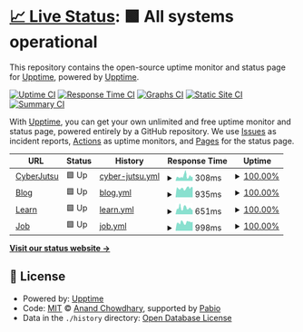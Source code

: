 # [📈 Live Status](https://demo.upptime.js.org): <!--live status--> **🟩 All systems operational**

This repository contains the open-source uptime monitor and status page for [Upptime](https://upptime.js.org), powered by [Upptime](https://github.com/upptime/upptime).

[![Uptime CI](https://github.com/timoxoszt/sites-uptime/workflows/Uptime%20CI/badge.svg)](https://github.com/timoxoszt/sites-uptime/actions?query=workflow%3A%22Uptime+CI%22)
[![Response Time CI](https://github.com/timoxoszt/sites-uptime/workflows/Response%20Time%20CI/badge.svg)](https://github.com/timoxoszt/sites-uptime/actions?query=workflow%3A%22Response+Time+CI%22)
[![Graphs CI](https://github.com/timoxoszt/sites-uptime/workflows/Graphs%20CI/badge.svg)](https://github.com/timoxoszt/sites-uptime/actions?query=workflow%3A%22Graphs+CI%22)
[![Static Site CI](https://github.com/timoxoszt/sites-uptime/workflows/Static%20Site%20CI/badge.svg)](https://github.com/timoxoszt/sites-uptime/actions?query=workflow%3A%22Static+Site+CI%22)
[![Summary CI](https://github.com/timoxoszt/sites-uptime/workflows/Summary%20CI/badge.svg)](https://github.com/timoxoszt/sites-uptime/actions?query=workflow%3A%22Summary+CI%22)

With [Upptime](https://upptime.js.org), you can get your own unlimited and free uptime monitor and status page, powered entirely by a GitHub repository. We use [Issues](https://github.com/upptime/upptime/issues) as incident reports, [Actions](https://github.com/timoxoszt/sites-uptime/actions) as uptime monitors, and [Pages](https://demo.upptime.js.org) for the status page.

<!--start: status pages-->
<!-- This summary is generated by Upptime (https://github.com/upptime/upptime) -->
<!-- Do not edit this manually, your changes will be overwritten -->
<!-- prettier-ignore -->
| URL | Status | History | Response Time | Uptime |
| --- | ------ | ------- | ------------- | ------ |
| <img alt="" src="https://icons.duckduckgo.com/ip3/cyberjutsu.io.ico" height="13"> [CyberJutsu](https://cyberjutsu.io) | 🟩 Up | [cyber-jutsu.yml](https://github.com/timoxoszt/sites-uptime/commits/HEAD/history/cyber-jutsu.yml) | <details><summary><img alt="Response time graph" src="./graphs/cyber-jutsu/response-time-week.png" height="20"> 308ms</summary><br><a href="https://uptime.timoxoszt.me/history/cyber-jutsu"><img alt="Response time 308" src="https://img.shields.io/endpoint?url=https%3A%2F%2Fraw.githubusercontent.com%2Ftimoxoszt%2Fsites-uptime%2FHEAD%2Fapi%2Fcyber-jutsu%2Fresponse-time.json"></a><br><a href="https://uptime.timoxoszt.me/history/cyber-jutsu"><img alt="24-hour response time 330" src="https://img.shields.io/endpoint?url=https%3A%2F%2Fraw.githubusercontent.com%2Ftimoxoszt%2Fsites-uptime%2FHEAD%2Fapi%2Fcyber-jutsu%2Fresponse-time-day.json"></a><br><a href="https://uptime.timoxoszt.me/history/cyber-jutsu"><img alt="7-day response time 308" src="https://img.shields.io/endpoint?url=https%3A%2F%2Fraw.githubusercontent.com%2Ftimoxoszt%2Fsites-uptime%2FHEAD%2Fapi%2Fcyber-jutsu%2Fresponse-time-week.json"></a><br><a href="https://uptime.timoxoszt.me/history/cyber-jutsu"><img alt="30-day response time 308" src="https://img.shields.io/endpoint?url=https%3A%2F%2Fraw.githubusercontent.com%2Ftimoxoszt%2Fsites-uptime%2FHEAD%2Fapi%2Fcyber-jutsu%2Fresponse-time-month.json"></a><br><a href="https://uptime.timoxoszt.me/history/cyber-jutsu"><img alt="1-year response time 308" src="https://img.shields.io/endpoint?url=https%3A%2F%2Fraw.githubusercontent.com%2Ftimoxoszt%2Fsites-uptime%2FHEAD%2Fapi%2Fcyber-jutsu%2Fresponse-time-year.json"></a></details> | <details><summary><a href="https://uptime.timoxoszt.me/history/cyber-jutsu">100.00%</a></summary><a href="https://uptime.timoxoszt.me/history/cyber-jutsu"><img alt="All-time uptime 100.00%" src="https://img.shields.io/endpoint?url=https%3A%2F%2Fraw.githubusercontent.com%2Ftimoxoszt%2Fsites-uptime%2FHEAD%2Fapi%2Fcyber-jutsu%2Fuptime.json"></a><br><a href="https://uptime.timoxoszt.me/history/cyber-jutsu"><img alt="24-hour uptime 100.00%" src="https://img.shields.io/endpoint?url=https%3A%2F%2Fraw.githubusercontent.com%2Ftimoxoszt%2Fsites-uptime%2FHEAD%2Fapi%2Fcyber-jutsu%2Fuptime-day.json"></a><br><a href="https://uptime.timoxoszt.me/history/cyber-jutsu"><img alt="7-day uptime 100.00%" src="https://img.shields.io/endpoint?url=https%3A%2F%2Fraw.githubusercontent.com%2Ftimoxoszt%2Fsites-uptime%2FHEAD%2Fapi%2Fcyber-jutsu%2Fuptime-week.json"></a><br><a href="https://uptime.timoxoszt.me/history/cyber-jutsu"><img alt="30-day uptime 100.00%" src="https://img.shields.io/endpoint?url=https%3A%2F%2Fraw.githubusercontent.com%2Ftimoxoszt%2Fsites-uptime%2FHEAD%2Fapi%2Fcyber-jutsu%2Fuptime-month.json"></a><br><a href="https://uptime.timoxoszt.me/history/cyber-jutsu"><img alt="1-year uptime 100.00%" src="https://img.shields.io/endpoint?url=https%3A%2F%2Fraw.githubusercontent.com%2Ftimoxoszt%2Fsites-uptime%2FHEAD%2Fapi%2Fcyber-jutsu%2Fuptime-year.json"></a></details>
| <img alt="" src="https://icons.duckduckgo.com/ip3/blog.cyberjutsu.io.ico" height="13"> [Blog](https://blog.cyberjutsu.io) | 🟩 Up | [blog.yml](https://github.com/timoxoszt/sites-uptime/commits/HEAD/history/blog.yml) | <details><summary><img alt="Response time graph" src="./graphs/blog/response-time-week.png" height="20"> 935ms</summary><br><a href="https://uptime.timoxoszt.me/history/blog"><img alt="Response time 935" src="https://img.shields.io/endpoint?url=https%3A%2F%2Fraw.githubusercontent.com%2Ftimoxoszt%2Fsites-uptime%2FHEAD%2Fapi%2Fblog%2Fresponse-time.json"></a><br><a href="https://uptime.timoxoszt.me/history/blog"><img alt="24-hour response time 841" src="https://img.shields.io/endpoint?url=https%3A%2F%2Fraw.githubusercontent.com%2Ftimoxoszt%2Fsites-uptime%2FHEAD%2Fapi%2Fblog%2Fresponse-time-day.json"></a><br><a href="https://uptime.timoxoszt.me/history/blog"><img alt="7-day response time 935" src="https://img.shields.io/endpoint?url=https%3A%2F%2Fraw.githubusercontent.com%2Ftimoxoszt%2Fsites-uptime%2FHEAD%2Fapi%2Fblog%2Fresponse-time-week.json"></a><br><a href="https://uptime.timoxoszt.me/history/blog"><img alt="30-day response time 935" src="https://img.shields.io/endpoint?url=https%3A%2F%2Fraw.githubusercontent.com%2Ftimoxoszt%2Fsites-uptime%2FHEAD%2Fapi%2Fblog%2Fresponse-time-month.json"></a><br><a href="https://uptime.timoxoszt.me/history/blog"><img alt="1-year response time 935" src="https://img.shields.io/endpoint?url=https%3A%2F%2Fraw.githubusercontent.com%2Ftimoxoszt%2Fsites-uptime%2FHEAD%2Fapi%2Fblog%2Fresponse-time-year.json"></a></details> | <details><summary><a href="https://uptime.timoxoszt.me/history/blog">100.00%</a></summary><a href="https://uptime.timoxoszt.me/history/blog"><img alt="All-time uptime 100.00%" src="https://img.shields.io/endpoint?url=https%3A%2F%2Fraw.githubusercontent.com%2Ftimoxoszt%2Fsites-uptime%2FHEAD%2Fapi%2Fblog%2Fuptime.json"></a><br><a href="https://uptime.timoxoszt.me/history/blog"><img alt="24-hour uptime 100.00%" src="https://img.shields.io/endpoint?url=https%3A%2F%2Fraw.githubusercontent.com%2Ftimoxoszt%2Fsites-uptime%2FHEAD%2Fapi%2Fblog%2Fuptime-day.json"></a><br><a href="https://uptime.timoxoszt.me/history/blog"><img alt="7-day uptime 100.00%" src="https://img.shields.io/endpoint?url=https%3A%2F%2Fraw.githubusercontent.com%2Ftimoxoszt%2Fsites-uptime%2FHEAD%2Fapi%2Fblog%2Fuptime-week.json"></a><br><a href="https://uptime.timoxoszt.me/history/blog"><img alt="30-day uptime 100.00%" src="https://img.shields.io/endpoint?url=https%3A%2F%2Fraw.githubusercontent.com%2Ftimoxoszt%2Fsites-uptime%2FHEAD%2Fapi%2Fblog%2Fuptime-month.json"></a><br><a href="https://uptime.timoxoszt.me/history/blog"><img alt="1-year uptime 100.00%" src="https://img.shields.io/endpoint?url=https%3A%2F%2Fraw.githubusercontent.com%2Ftimoxoszt%2Fsites-uptime%2FHEAD%2Fapi%2Fblog%2Fuptime-year.json"></a></details>
| <img alt="" src="https://icons.duckduckgo.com/ip3/learn.cyberjutsu.io.ico" height="13"> [Learn](https://learn.cyberjutsu.io) | 🟩 Up | [learn.yml](https://github.com/timoxoszt/sites-uptime/commits/HEAD/history/learn.yml) | <details><summary><img alt="Response time graph" src="./graphs/learn/response-time-week.png" height="20"> 651ms</summary><br><a href="https://uptime.timoxoszt.me/history/learn"><img alt="Response time 651" src="https://img.shields.io/endpoint?url=https%3A%2F%2Fraw.githubusercontent.com%2Ftimoxoszt%2Fsites-uptime%2FHEAD%2Fapi%2Flearn%2Fresponse-time.json"></a><br><a href="https://uptime.timoxoszt.me/history/learn"><img alt="24-hour response time 844" src="https://img.shields.io/endpoint?url=https%3A%2F%2Fraw.githubusercontent.com%2Ftimoxoszt%2Fsites-uptime%2FHEAD%2Fapi%2Flearn%2Fresponse-time-day.json"></a><br><a href="https://uptime.timoxoszt.me/history/learn"><img alt="7-day response time 651" src="https://img.shields.io/endpoint?url=https%3A%2F%2Fraw.githubusercontent.com%2Ftimoxoszt%2Fsites-uptime%2FHEAD%2Fapi%2Flearn%2Fresponse-time-week.json"></a><br><a href="https://uptime.timoxoszt.me/history/learn"><img alt="30-day response time 651" src="https://img.shields.io/endpoint?url=https%3A%2F%2Fraw.githubusercontent.com%2Ftimoxoszt%2Fsites-uptime%2FHEAD%2Fapi%2Flearn%2Fresponse-time-month.json"></a><br><a href="https://uptime.timoxoszt.me/history/learn"><img alt="1-year response time 651" src="https://img.shields.io/endpoint?url=https%3A%2F%2Fraw.githubusercontent.com%2Ftimoxoszt%2Fsites-uptime%2FHEAD%2Fapi%2Flearn%2Fresponse-time-year.json"></a></details> | <details><summary><a href="https://uptime.timoxoszt.me/history/learn">100.00%</a></summary><a href="https://uptime.timoxoszt.me/history/learn"><img alt="All-time uptime 100.00%" src="https://img.shields.io/endpoint?url=https%3A%2F%2Fraw.githubusercontent.com%2Ftimoxoszt%2Fsites-uptime%2FHEAD%2Fapi%2Flearn%2Fuptime.json"></a><br><a href="https://uptime.timoxoszt.me/history/learn"><img alt="24-hour uptime 100.00%" src="https://img.shields.io/endpoint?url=https%3A%2F%2Fraw.githubusercontent.com%2Ftimoxoszt%2Fsites-uptime%2FHEAD%2Fapi%2Flearn%2Fuptime-day.json"></a><br><a href="https://uptime.timoxoszt.me/history/learn"><img alt="7-day uptime 100.00%" src="https://img.shields.io/endpoint?url=https%3A%2F%2Fraw.githubusercontent.com%2Ftimoxoszt%2Fsites-uptime%2FHEAD%2Fapi%2Flearn%2Fuptime-week.json"></a><br><a href="https://uptime.timoxoszt.me/history/learn"><img alt="30-day uptime 100.00%" src="https://img.shields.io/endpoint?url=https%3A%2F%2Fraw.githubusercontent.com%2Ftimoxoszt%2Fsites-uptime%2FHEAD%2Fapi%2Flearn%2Fuptime-month.json"></a><br><a href="https://uptime.timoxoszt.me/history/learn"><img alt="1-year uptime 100.00%" src="https://img.shields.io/endpoint?url=https%3A%2F%2Fraw.githubusercontent.com%2Ftimoxoszt%2Fsites-uptime%2FHEAD%2Fapi%2Flearn%2Fuptime-year.json"></a></details>
| <img alt="" src="https://icons.duckduckgo.com/ip3/jobs.cyberjutsu.io.ico" height="13"> [Job](https://jobs.cyberjutsu.io) | 🟩 Up | [job.yml](https://github.com/timoxoszt/sites-uptime/commits/HEAD/history/job.yml) | <details><summary><img alt="Response time graph" src="./graphs/job/response-time-week.png" height="20"> 998ms</summary><br><a href="https://uptime.timoxoszt.me/history/job"><img alt="Response time 998" src="https://img.shields.io/endpoint?url=https%3A%2F%2Fraw.githubusercontent.com%2Ftimoxoszt%2Fsites-uptime%2FHEAD%2Fapi%2Fjob%2Fresponse-time.json"></a><br><a href="https://uptime.timoxoszt.me/history/job"><img alt="24-hour response time 913" src="https://img.shields.io/endpoint?url=https%3A%2F%2Fraw.githubusercontent.com%2Ftimoxoszt%2Fsites-uptime%2FHEAD%2Fapi%2Fjob%2Fresponse-time-day.json"></a><br><a href="https://uptime.timoxoszt.me/history/job"><img alt="7-day response time 998" src="https://img.shields.io/endpoint?url=https%3A%2F%2Fraw.githubusercontent.com%2Ftimoxoszt%2Fsites-uptime%2FHEAD%2Fapi%2Fjob%2Fresponse-time-week.json"></a><br><a href="https://uptime.timoxoszt.me/history/job"><img alt="30-day response time 998" src="https://img.shields.io/endpoint?url=https%3A%2F%2Fraw.githubusercontent.com%2Ftimoxoszt%2Fsites-uptime%2FHEAD%2Fapi%2Fjob%2Fresponse-time-month.json"></a><br><a href="https://uptime.timoxoszt.me/history/job"><img alt="1-year response time 998" src="https://img.shields.io/endpoint?url=https%3A%2F%2Fraw.githubusercontent.com%2Ftimoxoszt%2Fsites-uptime%2FHEAD%2Fapi%2Fjob%2Fresponse-time-year.json"></a></details> | <details><summary><a href="https://uptime.timoxoszt.me/history/job">100.00%</a></summary><a href="https://uptime.timoxoszt.me/history/job"><img alt="All-time uptime 100.00%" src="https://img.shields.io/endpoint?url=https%3A%2F%2Fraw.githubusercontent.com%2Ftimoxoszt%2Fsites-uptime%2FHEAD%2Fapi%2Fjob%2Fuptime.json"></a><br><a href="https://uptime.timoxoszt.me/history/job"><img alt="24-hour uptime 100.00%" src="https://img.shields.io/endpoint?url=https%3A%2F%2Fraw.githubusercontent.com%2Ftimoxoszt%2Fsites-uptime%2FHEAD%2Fapi%2Fjob%2Fuptime-day.json"></a><br><a href="https://uptime.timoxoszt.me/history/job"><img alt="7-day uptime 100.00%" src="https://img.shields.io/endpoint?url=https%3A%2F%2Fraw.githubusercontent.com%2Ftimoxoszt%2Fsites-uptime%2FHEAD%2Fapi%2Fjob%2Fuptime-week.json"></a><br><a href="https://uptime.timoxoszt.me/history/job"><img alt="30-day uptime 100.00%" src="https://img.shields.io/endpoint?url=https%3A%2F%2Fraw.githubusercontent.com%2Ftimoxoszt%2Fsites-uptime%2FHEAD%2Fapi%2Fjob%2Fuptime-month.json"></a><br><a href="https://uptime.timoxoszt.me/history/job"><img alt="1-year uptime 100.00%" src="https://img.shields.io/endpoint?url=https%3A%2F%2Fraw.githubusercontent.com%2Ftimoxoszt%2Fsites-uptime%2FHEAD%2Fapi%2Fjob%2Fuptime-year.json"></a></details>

<!--end: status pages-->

[**Visit our status website →**](https://uptime.timoxoszt.me)

## 📄 License

- Powered by: [Upptime](https://github.com/upptime/upptime)
- Code: [MIT](./LICENSE) © [Anand Chowdhary](https://anandchowdhary.com), supported by [Pabio](https://pabio.com)
- Data in the `./history` directory: [Open Database License](https://opendatacommons.org/licenses/odbl/1-0/)
